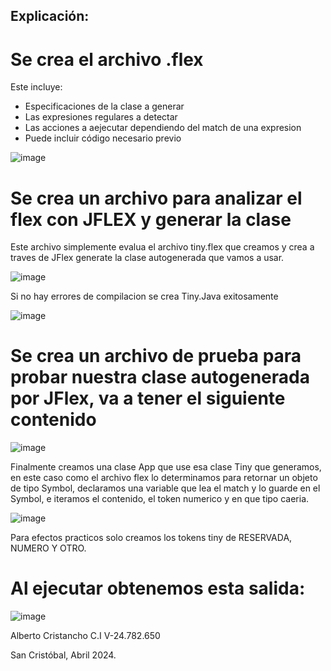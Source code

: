 ## Explicación:

# Se crea el archivo .flex

Este incluye:

- Especificaciones de la clase a generar
- Las expresiones regulares a detectar
- Las acciones a aejecutar dependiendo del match de una expresion
- Puede incluir código necesario previo

 ![image](https://github.com/AjCu/jflex-tiny/assets/33881631/4315614e-eefd-412c-83ac-b807dc29531b)



# Se crea un archivo para analizar el flex con JFLEX y generar la clase

Este archivo simplemente evalua el archivo tiny.flex que creamos y crea a traves de JFlex generate la clase autogenerada que vamos a usar.

![image](https://github.com/AjCu/jflex-tiny/assets/33881631/45d2330d-9fae-43ab-a40f-809c7577248f)


Si no hay errores de compilacion se crea Tiny.Java exitosamente

![image](https://github.com/AjCu/jflex-tiny/assets/33881631/916becbe-cd8b-4c21-89f4-244918c9a80c)


# Se crea un archivo de prueba para probar nuestra clase autogenerada por JFlex, va a tener el siguiente contenido

![image](https://github.com/AjCu/jflex-tiny/assets/33881631/3acb6b9a-c730-498c-ae31-dee05ac5553d)


Finalmente creamos una clase App que use esa clase Tiny que generamos, en este caso como el archivo flex lo determinamos para retornar un objeto de tipo Symbol, declaramos una variable que lea el match y lo guarde en el Symbol, e iteramos el contenido, el token numerico y en que tipo caeria.

![image](https://github.com/AjCu/jflex-tiny/assets/33881631/eb956f66-64af-4719-bc81-55fb1afb7a6c)



Para efectos practicos solo creamos los tokens tiny de RESERVADA, NUMERO Y OTRO.

# Al ejecutar obtenemos esta salida: 

![image](https://github.com/AjCu/jflex-tiny/assets/33881631/3feeaea8-05ec-48a3-ab3e-3eac22a4a1ac)



Alberto Cristancho C.I V-24.782.650

San Cristóbal, Abril 2024.

